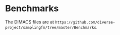 # Benchmarks

The DIMACS files are at `https://github.com/diverse-project/samplingfm/tree/master/Benchmarks`.
